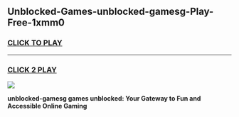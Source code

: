 
## Unblocked-Games-unblocked-gamesg-Play-Free-1xmm0
<h3>
<a href="https://premium76.site?title=unblocked-gamesg&ref=12A">CLICK TO PLAY</a></h3>
<hr>

<h3>
<a href="https://premium76.site?title=unblocked-gamesg&ref=12A">CLICK 2 PLAY</a>
  
</h3>

<a href="https://premium76.site?title=unblocked-gamesg&ref=12A"><img src="https://clearcache.store/games.png"></a>


**unblocked-gamesg games unblocked: Your Gateway to Fun and Accessible Online Gaming**
